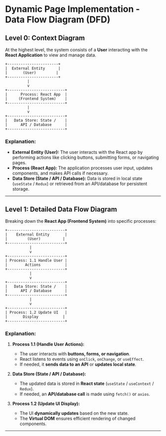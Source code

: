 # Dynamic Page Implementation - Data Flow Diagram (DFD)

## Level 0: Context Diagram

At the highest level, the system consists of a **User** interacting with the **React Application** to view and manage data.

```plaintext
+-----------------------+
|  External Entity      |
|       (User)         |
+-----------------------+
          |
          v
+--------------------------+
|      Process: React App  |
|     (Frontend System)    |
+--------------------------+
          |
          v
+--------------------------+
|   Data Store: State /    |
|      API / Database      |
+--------------------------+
```

### Explanation:
- **External Entity (User):** The user interacts with the React app by performing actions like clicking buttons, submitting forms, or navigating pages.
- **Process (React App):** The application processes user input, updates components, and makes API calls if necessary.
- **Data Store (State / API / Database):** Data is stored in local state (`useState` / `Redux`) or retrieved from an API/database for persistent storage.

---

## Level 1: Detailed Data Flow Diagram

Breaking down the **React App (Frontend System)** into specific processes:

```plaintext
+--------------------------+
|    External Entity       |
|         (User)          |
+--------------------------+
           |
           v
+--------------------------+
| Process: 1.1 Handle User |
|        Actions           |
+--------------------------+
           |
           v
+--------------------------+
|   Data Store: State /    |
|      API / Database      |
+--------------------------+
           |
           v
+--------------------------+
| Process: 1.2 Update UI   |
|       Display           |
+--------------------------+
```

### Explanation:
1. **Process 1.1 (Handle User Actions):**
   - The user interacts with **buttons, forms, or navigation**.
   - React listens to events using `onClick`, `onChange`, or `useEffect`.
   - If needed, it **sends data to an API** or **updates local state**.

2. **Data Store (State / API / Database):**
   - The updated data is stored in **React state** (`useState` / `useContext` / `Redux`).
   - If needed, an **API/database call** is made using `fetch()` or `axios`.

3. **Process 1.2 (Update UI Display):**
   - The UI **dynamically updates** based on the new state.
   - The **Virtual DOM** ensures efficient rendering of changed components.

---
